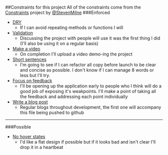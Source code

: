##Constraints for this project
All of the constraints come from the [Constraints](http://constraints.co/) project by [@StevenMilne](http://twitter.com/StevenMilne)
###Enforced
- [DRY](http://constraints.co/WD1-47)
    - If I can avoid repeating methods or functions I will
- [Validation](http://constraints.co/WD1-20)
    - Discussing the project with people will use it was the first thing I did (I'll also be using it on a regular basis)
- [Make a video](http://constraints.co/WD1-31)
    - On completion I'll upload a video demo-ing the project
- [Short sentences](http://constraints.co/WD1-07)
    - I'm going to see if I can refactor all copy before launch to be clear and concise as possible. I don't know if I can manage 8 words or less but I'll try.
- [Focus on feedback](http://constraints.co/WD1-33)
    - I'll be opening up the application early to people who I think will do a good job of exposing it's weakpoints. I'll make a point of taking all the feedback and addressing each point individually
- [Write a blog post](http://constraints.co/WD1-42)
    - Regular blogs throughout development, the first one will accompany this file being pushed to github

---

###Possible
- [No hover states](constraints.co/WD1-10)
    - I'd like a flat design if possible but if it looks bad and isn't clear I'll drop it in a heartbeat